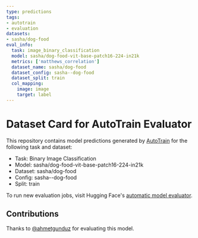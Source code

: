 ```yaml
---
type: predictions
tags:
- autotrain
- evaluation
datasets:
- sasha/dog-food
eval_info:
  task: image_binary_classification
  model: sasha/dog-food-vit-base-patch16-224-in21k
  metrics: ['matthews_correlation']
  dataset_name: sasha/dog-food
  dataset_config: sasha--dog-food
  dataset_split: train
  col_mapping:
    image: image
    target: label
---
```

# Dataset Card for AutoTrain Evaluator

This repository contains model predictions generated by [AutoTrain](https://huggingface.co/autotrain) for the following task and dataset:

* Task: Binary Image Classification
* Model: sasha/dog-food-vit-base-patch16-224-in21k
* Dataset: sasha/dog-food
* Config: sasha--dog-food
* Split: train

To run new evaluation jobs, visit Hugging Face's [automatic model evaluator](https://huggingface.co/spaces/autoevaluate/model-evaluator).

## Contributions

Thanks to [@ahmetgunduz](https://huggingface.co/ahmetgunduz) for evaluating this model.